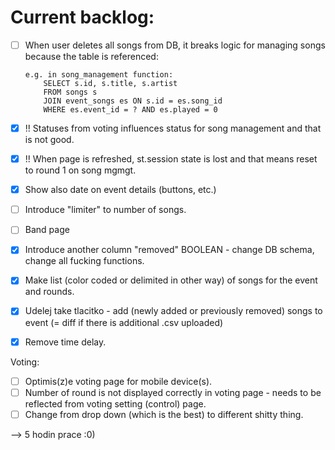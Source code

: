 # Current backlog:
- [ ]   When user deletes all songs from DB, it breaks logic for managing songs
        because the table is referenced:

        e.g. in song_management function:
            SELECT s.id, s.title, s.artist 
            FROM songs s 
            JOIN event_songs es ON s.id = es.song_id 
            WHERE es.event_id = ? AND es.played = 0


- [x]   !! Statuses from voting influences status for song management and that is not good.            
- [x]   !! When page is refreshed, st.session state is lost and that means reset to round 1 on song mgmgt.
- [x]   Show also date on event details (buttons, etc.)
- [ ]   Introduce "limiter" to number of songs.
- [ ]   Band page
- [x]   Introduce another column "removed" BOOLEAN - change DB schema, change all fucking functions.
- [x]   Make list (color coded or delimited in other way) of songs for the event and rounds.
- [x]   Udelej take tlacitko - add (newly added or previously removed) songs to event (= diff if there is additional .csv uploaded)
- [x]   Remove time delay. 

Voting:
- [ ]   Optimis(z)e voting page for mobile device(s).
- [ ]   Number of round is not displayed correctly in voting page - needs to be reflected from voting setting (control) page.
- [ ]   Change from drop down (which is the best) to different shitty thing.

--> 5 hodin prace :0)